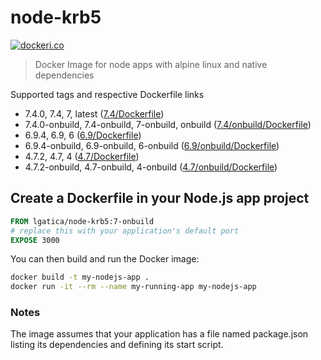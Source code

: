 # node-krb5

[![dockeri.co](http://dockeri.co/image/lgatica/node-krb5)](https://hub.docker.com/r/lgatica/node-krb5/)

> Docker Image for node apps with alpine linux and native dependencies

Supported tags and respective Dockerfile links

- 7.4.0, 7.4, 7, latest ([7.4/Dockerfile](https://github.com/lgaticaq/node-krb5/blob/master/7.4.0/Dockerfile))
- 7.4.0-onbuild, 7.4-onbuild, 7-onbuild, onbuild ([7.4/onbuild/Dockerfile](https://github.com/lgaticaq/node-krb5/blob/master/7.4.0/onbuild/Dockerfile))
- 6.9.4, 6.9, 6 ([6.9/Dockerfile](https://github.com/lgaticaq/node-krb5/blob/master/6.9.4/Dockerfile))
- 6.9.4-onbuild, 6.9-onbuild, 6-onbuild ([6.9/onbuild/Dockerfile](https://github.com/lgaticaq/node-krb5/blob/master/6.9.4/onbuild/Dockerfile))
- 4.7.2, 4.7, 4 ([4.7/Dockerfile](https://github.com/lgaticaq/node-krb5/blob/master/4.7.2/Dockerfile))
- 4.7.2-onbuild, 4.7-onbuild, 4-onbuild ([4.7/onbuild/Dockerfile](https://github.com/lgaticaq/node-krb5/blob/master/4.7.2/onbuild/Dockerfile))

## Create a Dockerfile in your Node.js app project
```dockerfile
FROM lgatica/node-krb5:7-onbuild
# replace this with your application's default port
EXPOSE 3000
```

You can then build and run the Docker image:

```bash
docker build -t my-nodejs-app .
docker run -it --rm --name my-running-app my-nodejs-app
```

### Notes
The image assumes that your application has a file named package.json listing its dependencies and defining its start script.
